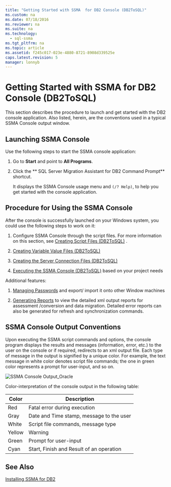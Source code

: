 ```yaml
---
title: "Getting Started with SSMA  for DB2 Console (DB2ToSQL)"
ms.custom: na
ms.date: 07/18/2016
ms.reviewer: na
ms.suite: na
ms.technology: 
  - sql-ssma
ms.tgt_pltfrm: na
ms.topic: article
ms.assetid: f245c017-023e-4880-8721-8908d339525e
caps.latest.revision: 5
manager: lonnyb
---
```

# Getting Started with SSMA  for DB2 Console (DB2ToSQL)
This section describes the procedure to launch and get started with the DB2 console application. Also listed, herein, are the conventions used in a typical SSMA Console output window.  
  
## Launching SSMA Console  
Use the following steps to start the SSMA console application:  
  
1.  Go to **Start** and point to **All Programs**.  
  
2.  Click the ** SQL Server  Migration Assistant for DB2 Command Prompt** shortcut.  
  
    It displays the SSMA Console usage menu and `(/? Help)`, to help you get started with the console application.  
  
## Procedure for Using the SSMA Console  
After the console is successfully launched on your Windows system, you could use the following steps to work on it:  
  
1.  Configure SSMA Console through the script files. For more information on this section, see [Creating Script Files &#40;DB2ToSQL&#41;](../content/Creating-Script-Files--DB2ToSQL-.md) .  
  
2.  [Creating Variable Value Files &#40;DB2ToSQL&#41;](../content/Creating-Variable-Value-Files--DB2ToSQL-.md)  
  
3.  [Creating the Server Connection Files &#40;DB2ToSQL&#41;](../content/Creating-the-Server-Connection-Files--DB2ToSQL-.md)  
  
4.  [Executing the SSMA Console &#40;DB2ToSQL&#41;](../content/Executing-the-SSMA-Console--DB2ToSQL-.md) based on your project needs  
  
Additional features:  
  
1.  [Managing Passwords](assetId:///56d546e3-8747-4169-aace-693302667e94) and export/ import it onto other Window machines  
  
2.  [Generating Reports](assetId:///69ef5fd9-190d-4c58-8199-b3f77d5e1883) to view the detailed xml output reports for assessment /conversion and data migration. Detailed error reports can also be generated for refresh and synchronization commands.  
  
## SSMA Console Output Conventions  
Upon executing the SSMA script commands and options, the console program displays the results and messages (information, error, etc.) to the user on the console or if required, redirects to an xml output file. Each type of message in the output is signified by a unique color. For example, the text message in white color denotes script file commands; the one in green color represents a prompt for user-input, and so on.  
  
![SSMA Console Output_Oracle](../content/media/SSMAConsoleOutput_Oracle.jpg "SSMAConsoleOutput_Oracle")  
  
Color-interpretation of the console output in the following table:  
  
|Color|Description|  
|---------|---------------|  
|Red|Fatal error during execution|  
|Gray|Date and Time stamp, message to the user|  
|White|Script file commands, message type|  
|Yellow|Warning|  
|Green|Prompt for user-input|  
|Cyan|Start, Finish and Result of an operation|  
  
## See Also  
[Installing SSMA for DB2](assetId:///79fbe8ea-471b-407a-be2a-4100d9b57c61)  
  
